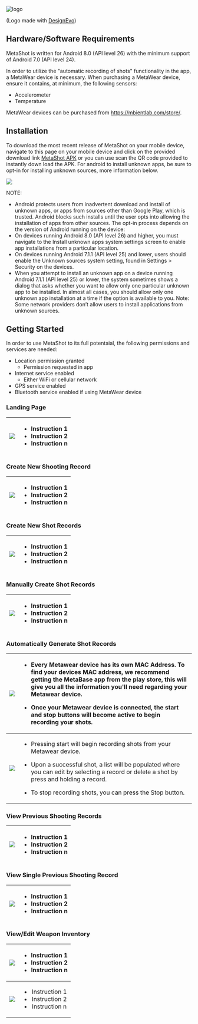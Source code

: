 ![logo](./misc/img/logo.png)
<div>(Logo made with <a href="https://www.designevo.com/" title="Free Online Logo Maker">DesignEvo</a>)</div>

## Hardware/Software Requirements
MetaShot is written for Android 8.0 (API level 26) with the minimum support of Android 7.0 (API level 24).

In order to utilize the "automatic recording of shots" functionality in the app, a MetaWear device is necessary. When purchasing a MetaWear device, ensure it contains, at minimum, the following sensors:
* Accelerometer 
* Temperature

MetaWear devices can be purchased from https://mbientlab.com/store/.

## Installation
To download the most recent release of MetaShot on your mobile device, navigate to this page on your mobile device and click on the provided download link [MetaShot APK](https://github.com/gandersonUNO/MetaShot/raw/master/misc/app-release.apk) or you can use scan the QR code provided to instantly down load the APK. For android to install unknown apps, be sure to opt-in for installing unknown sources, more information below. 

<img src="./misc/img/QR Code.PNG" />

NOTE:
* Android protects users from inadvertent download and install of unknown apps, or apps from sources other than Google Play, which is trusted. Android blocks such installs until the user opts into allowing the installation of apps from other sources. The opt-in process depends on the version of Android running on the device:
* On devices running Android 8.0 (API level 26) and higher, you must navigate to the Install unknown apps system settings screen to enable app installations from a particular location.
* On devices running Android 7.1.1 (API level 25) and lower, users should enable the Unknown sources system setting, found in Settings > Security on the devices.
* When you attempt to install an unknown app on a device running Android 7.1.1 (API level 25) or lower, the system sometimes shows a dialog that asks whether you want to allow only one particular unknown app to be installed. In almost all cases, you should allow only one unknown app installation at a time if the option is available to you.
Note: Some network providers don’t allow users to install applications from unknown sources.


## Getting Started
In order to use MetaShot to its full potentaial, the following permissions and services are needed:
* Location permission granted
  * Permission requested in app
* Internet service enabled 
  * Either WiFi or cellular network
* GPS service enabled
* Bluetooth service enabled if using MetaWear device

### Landing Page

| <img src="./misc/img/LandingPage.png" /> | <ul><li>Instruction 1</li><li>Instruction 2</li><li>Instruction n</li></ul> |
|:--:|:----------------------------------------------------:|

### Create New Shooting Record
| <img src="./misc/img/CreateShootingRecord.png" /> | <ul><li>Instruction 1</li><li>Instruction 2</li><li>Instruction n</li></ul> |
|:--:|:----------------------------------------------------:|

### Create New Shot Records
| <img src="./misc/img/CreateShotRecords.png" /> | <ul><li>Instruction 1</li><li>Instruction 2</li><li>Instruction n</li></ul> |
|:--:|:----------------------------------------------------:|

### Manually Create Shot Records
| <img src="./misc/img/ManualShot.png" /> | <ul><li>Instruction 1</li><li>Instruction 2</li><li>Instruction n</li></ul> |
|:--:|:----------------------------------------------------:|

### Automatically Generate Shot Records
| <img src="./misc/img/AutoShotNotConnected.png" /> | <ul><li><p align=left>Every Metawear device has its own MAC Address. To find your devices MAC address, we recommend getting the MetaBase app from the play store, this will give you all the information you'll need regarding your Metawear device.</p></li><li><p align=left>Once your Metawear device is connected, the start and stop buttons will become active to begin recording your shots.</p></li></ul> |
|:-----------:|:----------------------------------------------------:|
| <img src="./misc/img/AutoShotConnected.png" /> | <ul><li><p align=left>Pressing start will begin recording shots from your Metawear device.</p></li><li><p align=left>Upon a successful shot, a list will be populated where you can edit by selecting a record or delete a shot by press and holding a record.</p></li><li><p align=left>To stop recording shots, you can press the Stop button.</p></li></ul> |

### View Previous Shooting Records
| <img src="./misc/img/PreviousShootingRecords.png" /> | <ul><li>Instruction 1</li><li>Instruction 2</li><li>Instruction n</li></ul> |
|:--:|:----------------------------------------------------:|

### View Single Previous Shooting Record
| <img src="./misc/img/SingleShootingRecord.png" /> | <ul><li>Instruction 1</li><li>Instruction 2</li><li>Instruction n</li></ul> |
|:--:|:----------------------------------------------------:|

### View/Edit Weapon Inventory
| <img src="./misc/img/WeaponInventory.png" /> | <ul><li>Instruction 1</li><li>Instruction 2</li><li>Instruction n</li></ul> |
|:--:|:----------------------------------------------------:|
| <img src="./misc/img/AddWeapon.png" /> | <ul><li>Instruction 1</li><li>Instruction 2</li><li>Instruction n</li></ul> |
